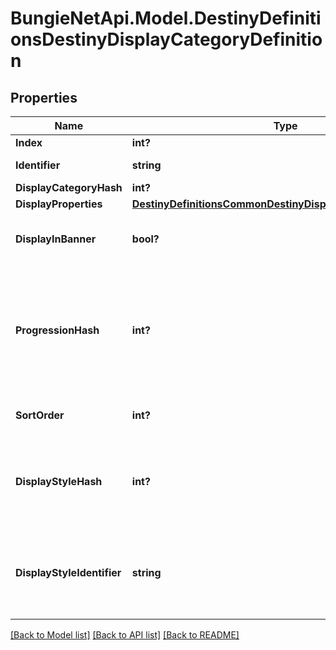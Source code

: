 # BungieNetApi.Model.DestinyDefinitionsDestinyDisplayCategoryDefinition
## Properties

Name | Type | Description | Notes
------------ | ------------- | ------------- | -------------
**Index** | **int?** |  | [optional] 
**Identifier** | **string** | A string identifier for the display category. | [optional] 
**DisplayCategoryHash** | **int?** |  | [optional] 
**DisplayProperties** | [**DestinyDefinitionsCommonDestinyDisplayPropertiesDefinition**](DestinyDefinitionsCommonDestinyDisplayPropertiesDefinition.md) |  | [optional] 
**DisplayInBanner** | **bool?** | If true, this category should be displayed in the \&quot;Banner\&quot; section of the vendor&#39;s UI. | [optional] 
**ProgressionHash** | **int?** | If it exists, this is the hash identifier of a DestinyProgressionDefinition that represents the progression to show on this display category.  Specific categories can now have thier own distinct progression, apparently. So that&#39;s cool. | [optional] 
**SortOrder** | **int?** | If this category sorts items in a nonstandard way, this will be the way we sort. | [optional] 
**DisplayStyleHash** | **int?** | An indicator of how the category will be displayed in the UI. It&#39;s up to you to do something cool or interesting in response to this, or just to treat it as a normal category. | [optional] 
**DisplayStyleIdentifier** | **string** | An indicator of how the category will be displayed in the UI. It&#39;s up to you to do something cool or interesting in response to this, or just to treat it as a normal category. | [optional] 

[[Back to Model list]](../README.md#documentation-for-models) [[Back to API list]](../README.md#documentation-for-api-endpoints) [[Back to README]](../README.md)

